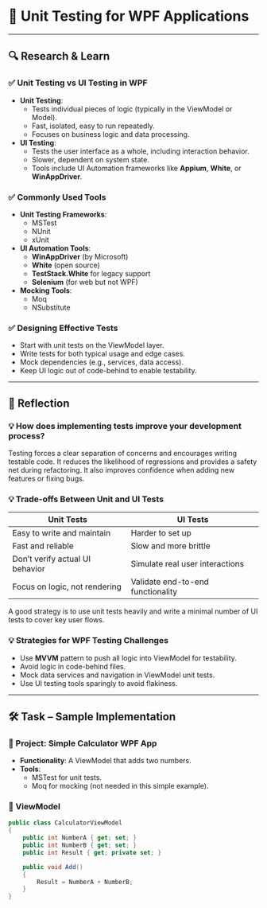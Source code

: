 # 📌 Unit Testing for WPF Applications

---

## 🔍 Research & Learn

### ✅ Unit Testing vs UI Testing in WPF

- **Unit Testing**:
  - Tests individual pieces of logic (typically in the ViewModel or Model).
  - Fast, isolated, easy to run repeatedly.
  - Focuses on business logic and data processing.
- **UI Testing**:
  - Tests the user interface as a whole, including interaction behavior.
  - Slower, dependent on system state.
  - Tools include UI Automation frameworks like **Appium**, **White**, or **WinAppDriver**.

### ✅ Commonly Used Tools

- **Unit Testing Frameworks**:
  - MSTest
  - NUnit
  - xUnit
- **UI Automation Tools**:
  - **WinAppDriver** (by Microsoft)
  - **White** (open source)
  - **TestStack.White** for legacy support
  - **Selenium** (for web but not WPF)
- **Mocking Tools**:
  - Moq
  - NSubstitute

### ✅ Designing Effective Tests

- Start with unit tests on the ViewModel layer.
- Write tests for both typical usage and edge cases.
- Mock dependencies (e.g., services, data access).
- Keep UI logic out of code-behind to enable testability.

---

## 📝 Reflection

### 💡 How does implementing tests improve your development process?

Testing forces a clear separation of concerns and encourages writing testable code. It reduces the likelihood of regressions and provides a safety net during refactoring. It also improves confidence when adding new features or fixing bugs.

### 💡 Trade-offs Between Unit and UI Tests

| Unit Tests                      | UI Tests                          |
| ------------------------------- | --------------------------------- |
| Easy to write and maintain      | Harder to set up                  |
| Fast and reliable               | Slow and more brittle             |
| Don’t verify actual UI behavior | Simulate real user interactions   |
| Focus on logic, not rendering   | Validate end-to-end functionality |

A good strategy is to use unit tests heavily and write a minimal number of UI tests to cover key user flows.

### 💡 Strategies for WPF Testing Challenges

- Use **MVVM** pattern to push all logic into ViewModel for testability.
- Avoid logic in code-behind files.
- Mock data services and navigation in ViewModel unit tests.
- Use UI testing tools sparingly to avoid flakiness.

---

## 🛠️ Task – Sample Implementation

### 🧪 Project: Simple Calculator WPF App

- **Functionality**: A ViewModel that adds two numbers.
- **Tools**:
  - MSTest for unit tests.
  - Moq for mocking (not needed in this simple example).

### 🔧 ViewModel

```csharp
public class CalculatorViewModel
{
    public int NumberA { get; set; }
    public int NumberB { get; set; }
    public int Result { get; private set; }

    public void Add()
    {
        Result = NumberA + NumberB;
    }
}
```
